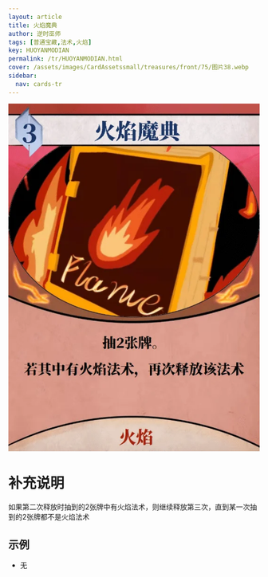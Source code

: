 ```yaml
---
layout: article
title: 火焰魔典
author: 逆时巫师
tags: [普通宝藏,法术,火焰]
key: HUOYANMODIAN
permalink: /tr/HUOYANMODIAN.html
cover: /assets/images/CardAssetssmall/treasures/front/75/图片38.webp
sidebar:
  nav: cards-tr
---
```

![](/assets/images/CardAssets/treasures/front/75/图片38.webp)

# 补充说明
如果第二次释放时抽到的2张牌中有火焰法术，则继续释放第三次，直到某一次抽到的2张牌都不是火焰法术


## 示例
* 无